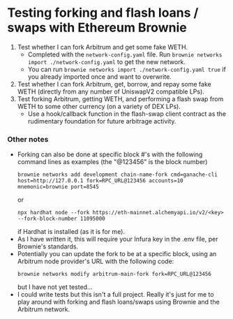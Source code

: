 # Testing forking and flash loans / swaps with Ethereum Brownie

1. Test whether I can fork Arbitrum and get some fake WETH.
    * Completed with the `network-config.yaml` file.  Run `brownie networks import ./network-config.yaml` to get the new network.
    * You can run `brownie networks import ./network-config.yaml true` if you already imported once and want to overwrite.
2. Test whether I can fork Arbitrum, get, borrow, and repay some fake WETH (directly from any number of UniswapV2 compatible LPs).
3. Test forking Arbitrum, getting WETH, and performing a flash swap from WETH to some other currency (on a variety of DEX LPs).
    * Use a hook/callback function in the flash-swap client contract as the rudimentary foundation for future arbitrage activity.


### Other notes
* Forking can also be done at specific block #'s with the following command lines as examples (the "@123456" is the block number)
    ```
    brownie networks add development chain-name-fork cmd=ganache-cli host=http://127.0.0.1 fork=RPC_URL@123456 accounts=10 mnemonic=brownie port=8545
    ```
    or
    ```
    npx hardhat node --fork https://eth-mainnet.alchemyapi.io/v2/<key> --fork-block-number 11095000
    ```
    if Hardhat is installed (as it is for me).
* As I have written it, this will require your Infura key in the .env file, per Brownie's standards.
* Potentially you can update the fork to be at a specific block, using an Arbitrum node provider's URL with the following code:
    ```
    brownie networks modify arbitrum-main-fork fork=RPC_URL@123456
    ```
    but I have not yet tested...
* I could write tests but this isn't a full project. Really it's just for me to play around with forking and flash loans/swaps using Brownie and the Arbitrum network.